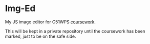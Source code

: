 Img-Ed
======

My JS image editor for G51WPS [coursework](https://github.com/olls/img-ed/blob/master/coursework-spec.pdf?raw=true).

This will be kept in a private repository until the coursework has been marked, just to be on the safe side.
